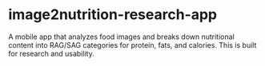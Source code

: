 # image2nutrition-research-app
A mobile app that analyzes food images and breaks down nutritional content into RAG/SAG categories for protein, fats, and calories. This is built for research and usability.
